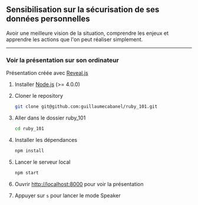## Sensibilisation sur la sécurisation de ses données personnelles

Avoir une meilleure vision de la situation, comprendre les enjeux et apprendre les actions que l'on peut réaliser simplement.


---

### Voir la présentation sur son ordinateur

Présentation créée avec [Reveal.js](https://github.com/hakimel/reveal.js)

1.  Installer [Node.js](http://nodejs.org/) (>= 4.0.0)
1.  Cloner le repository
    ```sh
    git clone git@github.com:guillaumecabanel/ruby_101.git
    ```

1.  Aller dans le dossier ruby_101
    ```sh
    cd ruby_101
    ```

1.  Installer les dépendances
    ```sh
    npm install
    ```

1.  Lancer le serveur local
    ```sh
    npm start
    ```

1.  Ouvrir [http://localhost:8000](http://localhost:8000) pour voir la présentation

1.  Appuyer sur `s` pour lancer le mode Speaker
